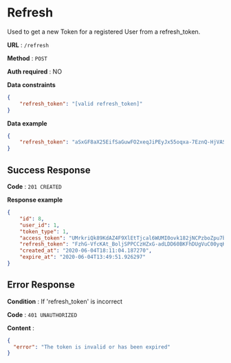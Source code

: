 # Refresh

Used to get a new Token for a registered User from a refresh_token.

**URL** : `/refresh`

**Method** : `POST`

**Auth required** : NO

**Data constraints**

```json
{
    "refresh_token": "[valid refresh_token]"
}
```

**Data example**

```json
{
    "refresh_token": "aSxGF8aX25EifSaGuwFO2xeqJiPEyJx55oqxa-7EznQ-HjVASlADwaYd7VMd4s7i"
}
```

## Success Response

**Code** : `201 CREATED`

**Response example**

```json
{
	"id": 8,
	"user_id": 1,
	"token_type": 1,
	"access_token": "UMrkriQk89KdAZ4F9XlEtTjcal6WUMI0ovk182jNCPzboZpu7bS94NCqU2XwoFHF",
	"refresh_token": "FzhG-VfcKAt_BoljSPPCCzHZxG-adLDD60BKFhDUgVuC00yqK7cksmNNoJF976h4",
	"created_at": "2020-06-04T18:11:04.187270",
	"expire_at": "2020-06-04T13:49:51.926297"
}
```

## Error Response

**Condition** : If 'refresh_token' is incorrect

**Code** : `401 UNAUTHORIZED`

**Content** :

```json
{
  "error": "The token is invalid or has been expired"
}
```